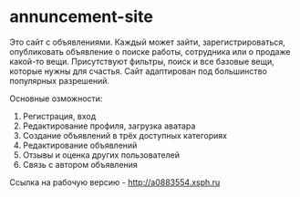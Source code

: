 # annuncement-site
Это сайт с объявлениями. Каждый может зайти, зарегистрироваться, опубликовать объявление о поиске работы, сотрудника или о продаже какой-то вещи. 
Присутствуют фильтры, поиск и все базовые вещи, которые нужны для счастья. 
Сайт адаптирован под большинство популярных разрешений.

Основные озможности: 
1. Регистрация, вход
2. Редактирование профиля, загрузка аватара
3. Создание объявлений в трёх доступных категориях
4. Редактирование объявлений
5. Отзывы и оценка других пользователей
6. Связь с автором объявления


Ссылка на рабочую версию - http://a0883554.xsph.ru
